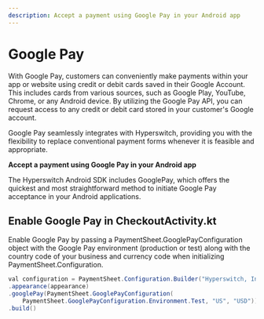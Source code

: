 ```yaml
---
description: Accept a payment using Google Pay in your Android app
---
```


# Google Pay

With Google Pay, customers can conveniently make payments within your app or website using credit or debit cards saved in their Google Account. This includes cards from various sources, such as Google Play, YouTube, Chrome, or any Android device. By utilizing the Google Pay API, you can request access to any credit or debit card stored in your customer's Google account.

Google Pay seamlessly integrates with Hyperswitch, providing you with the flexibility to replace conventional payment forms whenever it is feasible and appropriate.

**Accept a payment using Google Pay in your Android app**

The Hyperswitch Android SDK includes GooglePay, which offers the quickest and most straightforward method to initiate Google Pay acceptance in your Android applications.

## Enable Google Pay in CheckoutActivity.kt

Enable Google Pay by passing a PaymentSheet.GooglePayConfiguration object with the Google Pay environment (production or test) along with the country code of your business and currency code when initializing PaymentSheet.Configuration.

```java
val configuration = PaymentSheet.Configuration.Builder("Hyperswitch, Inc.")
.appearance(appearance)
.googlePay(PaymentSheet.GooglePayConfiguration(
    PaymentSheet.GooglePayConfiguration.Environment.Test, "US", "USD"))
.build()
```
